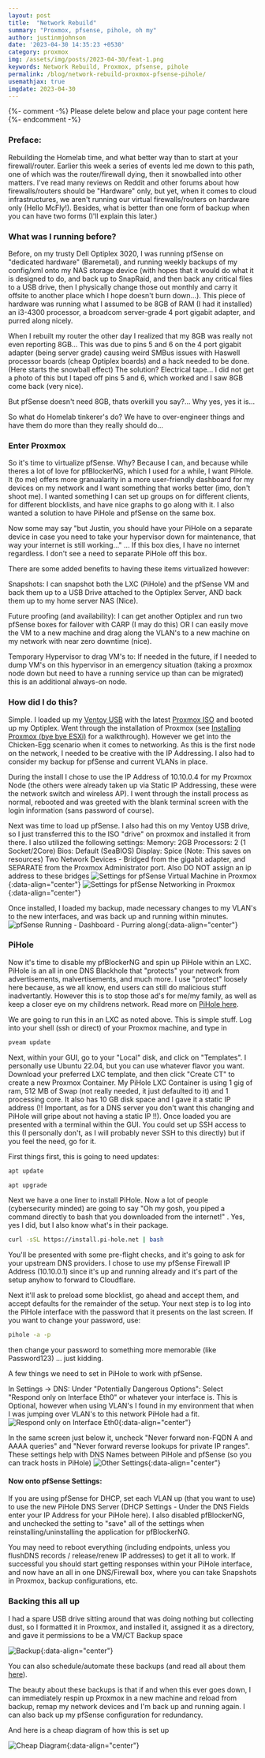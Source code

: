 ```yaml
---
layout: post
title:  "Network Rebuild"
summary: "Proxmox, pfsense, pihole, oh my"
author: justinmjohnson
date: '2023-04-30 14:35:23 +0530'
category: proxmox
img: /assets/img/posts/2023-04-30/feat-1.png
keywords: Network Rebuild, Proxmox, pfsense, pihole
permalink: /blog/network-rebuild-proxmox-pfsense-pihole/
usemathjax: true
imgdate: 2023-04-30
---
```


{%- comment -%} Please delete below and place your page content here {%- endcomment -%}

### Preface:
Rebuilding the Homelab time, and what better way than to start at your firewall/router. Earlier this week a series of events led me down to this path, one of which was the router/firewall dying, then it snowballed into other matters. I've read many reviews on Reddit and other forums about how firewalls/routers should be "Hardware" only, but yet, when it comes to cloud infrastructures, we aren't running our virtual firewalls/routers on hardware only (Hello McFly!). Besides, what is better than one form of backup when you can have two forms (I'll explain this later.)

### What was I running before?
Before, on my trusty Dell Optiplex 3020, I was running pfSense on "dedicated hardware" (Baremetal), and running weekly backups of my config/xml onto my NAS storage device (with hopes that it would do what it is designed to do, and back up to SnapRaid, and then back any critical files to a USB drive, then I physically change those out monthly and carry it offsite to another place which I hope doesn't burn down...). This piece of hardware was running what I assumed to be 8GB of RAM (I had it installed) an i3-4300 processor, a broadcom server-grade 4 port gigabit adapter, and purred along nicely. 

When I rebuilt my router the other day I realized that my 8GB was really not even reporting 8GB...  This was due to pins 5 and 6 on the 4 port gigabit adapter (being server grade) causing weird SMBus issues with Haswell processor boards (cheap Optiplex boards) and a hack needed to be done. (Here starts the snowball effect) The solution? Electrical tape... I did not get a photo of this but I taped off pins 5 and 6, which worked and I saw 8GB come back (very nice). 

But pfSense doesn't need 8GB, thats overkill you say?... Why yes, yes it is...

So what do Homelab tinkerer's do? We have to over-engineer things and have them do more than they really should do...

### Enter Proxmox
So it's time to virtualize pfSense. Why? Because I can, and because while theres a lot of love for pfBlockerNG, which I used for a while, I want PiHole. It (to me) offers more granualarity in a more user-friendly dashboard for my devices on my network and I want something that works better (imo, don't shoot me). I wanted something I can set up groups on for different clients, for different blocklists, and have nice graphs to go along with it. I also wanted a solution to have PiHole and pfSense on the same box.

Now some may say "but Justin, you should have your PiHole on a separate device in case you need to take your hypervisor down for maintenance, that way your internet is still working..." ... If this box dies, I have no internet regardless. I don't see a need to separate PiHole off this box.

There are some added benefits to having these items virtualized however:

Snapshots: I can snapshot both the LXC (PiHole) and the pfSense VM and back them up to a USB Drive attached to the Optiplex Server, AND back them up to my home server NAS (Nice).

Future proofing (and availability): I can get another Optiplex and run two pfSense boxes for failover with CARP (I may do this) OR I can easily move the VM to a new machine and drag along the VLAN's to a new machine on my network with near zero downtime (nice).

Temporary Hypervisor to drag VM's to: If needed in the future, if I needed to dump VM's on this hypervisor in an emergency situation (taking a proxmox node down but need to have a running service up than can be migrated) this is an additional always-on node.

### How did I do this?

Simple. I loaded up my [Ventoy USB](https://www.ventoy.net/en/index.html) with the latest [Proxmox ISO](https://www.proxmox.com/en/downloads) and booted up my Optiplex. Went through the installation of Proxmox (see [Installing Proxmox (bye bye ESXi)](https://www.justinmjohnson.com/posts/2022-07-16-Installing%20Proxmox%20(bye%20bye%20ESXi)) for a walkthrough). However we get into the Chicken-Egg scenario when it comes to networking. As this is the first node on the network, I needed to be creative with the IP Addressing. I also had to consider my backup for pfSense and current VLANs in place.

During the install I chose to use the IP Address of 10.10.0.4 for my Proxmox Node (the others were already taken up via Static IP Addressing, these were the network switch and wireless AP). I went through the install process as normal, rebooted and was greeted with the blank terminal screen with the login information (sans password of course).

Next was time to load up pfSense. I also had this on my Ventoy USB drive, so I just transferred this to the ISO "drive" on proxmox and installed it from there. I also utilized the following settings:
Memory: 2GB
Processors: 2 (1 Socket/2Core)
Bios: Default (SeaBIOS)
Display: Spice (Note: This saves on resources)
Two Network Devices - Bridged from the gigabit adapter, and SEPARATE from the Proxmox Administrator port. Also DO NOT assign an ip address to these bridges
![Settings for pfSense Virtual Machine in Proxmox](/assets/img/posts/{{page.imgdate}}/1.png){:data-align="center"}
![Settings for pfSense Networking in Proxmox](/assets/img/posts/{{page.imgdate}}/2.png){:data-align="center"}

Once installed, I loaded my backup, made necessary changes to my VLAN's to the new interfaces, and was back up and running within minutes.
![pfSense Running - Dashboard - Purring along](/assets/img/posts/{{page.imgdate}}/3.png){:data-align="center"}


### PiHole
Now it's time to disable my pfBlockerNG and spin up PiHole within an LXC. PiHole is an all in one DNS Blackhole that "protects" your network from advertisements, malvertisements, and much more. I use "protect" loosely here because, as we all know, end users can still do malicious stuff inadvertantly. However this is to stop those ad's for me/my family, as well as keep a closer eye on my childrens network. Read more on [PiHole here](https://pi-hole.net/).

We are going to run this in an LXC as noted above. This is simple stuff. Log into your shell (ssh or direct) of your Proxmox machine, and type in

```bash
pveam update
```
Next, within your GUI, go to your "Local" disk, and click on "Templates". I personally use Ubuntu 22.04, but you can use whatever flavor you want. Download your preferred LXC template, and then click "Create CT" to create a new Proxmox Container. My PiHole LXC Container is using 1 gig of ram, 512 MB of Swap (not really needed, it just defaulted to it) and 1 processing core.  It also has 10 GB disk space and I gave it a static IP address (!! Important, as for a DNS server you don't want this changing and PiHole will gripe about not having a static IP !!). Once loaded you are presented with a terminal within the GUI. You could set up SSH access to this (I personally don't, as I will probably never SSH to this directly) but if you feel the need, go for it.

First things first, this is going to need updates:

```bash
apt update
```

```bash
apt upgrade
```

Next we have a one liner to install PiHole. Now a lot of people (cybersecurity minded) are going to say "Oh my gosh, you piped a command directly to bash that you downloaded from the internet!" . Yes, yes I did, but I also know what's in their package.

```bash
curl -sSL https://install.pi-hole.net | bash
```

You'll be presented with some pre-flight checks, and it's going to ask for your upstream DNS providers. I chose to use my pfSense Firewall IP Address (10.10.0.1) since it's up and running already and it's part of the setup anyhow to forward to Cloudflare. 

Next it'll ask to preload some blocklist, go ahead and accept them, and accept defaults for the remainder of the setup. Your next step is to log into the PiHole interface with the password that it presents on the last screen. If you want to change your password, use:

```bash
pihole -a -p
```

then change your password to something more memorable (like Password123) ... just kidding.

A few things we need to set in PiHole to work with pfSense.

In Settings -> DNS: Under "Potentially Dangerous Options": Select "Respond only on Interface Eth0" or whatever your interface is. This is Optional, however when using VLAN's I found in my environment that when I was jumping over VLAN's to this network PiHole had a fit. 
![Respond only on Interface Eth0](/assets/img/posts/{{page.imgdate}}/4.png){:data-align="center"}

In the same screen just below it, uncheck "Never forward non-FQDN A and AAAA queries" and "Never forward reverse lookups for private IP ranges". These settings help with DNS Names between PiHole and pfSense (so you can track hosts in PiHole)
![Other Settings](/assets/img/posts/{{page.imgdate}}/5.png){:data-align="center"}

#### Now onto pfSense Settings:

If you are using pfSense for DHCP, set each VLAN up (that you want to use) to use the new PiHole DNS Server (DHCP Settings - Under the DNS Fields enter your IP Address for your PiHole here). I also disabled pfBlockerNG, and unchecked the setting to "save" all of the settings when reinstalling/uninstalling the application for pfBlockerNG.

You may need to reboot everything (including endpoints, unless you flushDNS records / release/renew IP addresses) to get it all to work. If successful you should start getting responses within your PiHole interface, and now have an all in one DNS/Firewall box, where you can take Snapshots in Proxmox, backup configurations, etc.


### Backing this all up

I had a spare USB drive sitting around that was doing nothing but collecting dust, so I formatted it in Proxmox, and installed it, assigned it as a directory, and gave it permissions to be a VM/CT Backup space 

![Backup](/assets/img/posts/{{page.imgdate}}/6.png){:data-align="center"}

You can also schedule/automate these backups (and read all about them [here](https://pve.proxmox.com/wiki/Backup_and_Restore)).

The beauty about these backups is that if and when this ever goes down, I can immediately respin up Proxmox in a new machine and reload from backup, remap my network devices and I'm back up and running again. I can also back up my pfSense configuration for redundancy.

And here is a cheap diagram of how this is set up

![Cheap Diagram](/assets/img/posts/{{page.imgdate}}/7.png){:data-align="center"}